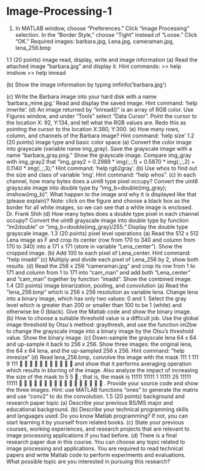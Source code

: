 # Image-Processing-1


1. In MATLAB window, choose “Preferences.” Click “Image Processing” selection. In the “Border
Style,” choose “Tight” instead of “Loose.” Click “OK.”
 Required images: barbara.jpg, Lena.jpg, cameraman.jpg, lena_256.bmp
 
1.1 (20 points) image read, display, write and image information
(a) Read the attached image “barbara.jpg” and display it.  Hint commands: >> help imshow >> help imread

(b) Show the image information by typing imfinfo('barbara.jpg')

(c) Write the Barbara image into your hard disk with a name ‘barbara_mine.jpg.’ Read and display
the saved image. Hint command: ‘help imwrite’.
(d) An image returned by “imread()” is an array of RGB color. Use Figures window, and under “Tools”
select “Data Cursor”. Point the cursor to the location X: 92, Y:134, and tell what the RGB values are.
Redo this as pointing the cursor to the location X:380, Y:300.
(e) How many rows, column, and channels of the Barbara image? Hint command: ‘help size’
1.2 (20 points) image type and basic color space
(a) Convert the color image into grayscale (variable name img_gray). Save the grayscale image with
a name “barbara_gray.png.” Show the grayscale image. Compare img_gray with img_gray2 that
“img_gray2 = 0.2989 * img(:,:,1) + 0.5870 * img(:,:,2) + 0.1140 *
img(:,:,3);” Hint command: ‘help rgb2gray’.
(b) Use whos to find out the size and class of variable ‘img’. Hint command: “help whos”.
(c) In each channel, how many bytes does a uint8 type pixel occupy? Convert the uint8 grayscale
image into double type by “img_b=double(img_gray); imshow(img_b)”. What happen to the image
and why it is displayed like that (please explain)? Note: click on the figure and choose a black box as
the border for all white images, so we can see that a white image is enclosed.
Dr. Frank Shih
(d) How many bytes does a double type pixel in each channel occupy? Convert the uint8 grayscale
image into double type by function “im2double” or “img_b=double(img_gray)/255;” Display the
double type grayscale image.
1.3 (20 points) pixel level operations
(a) Read the 512 x 512 Lena image as F and crop its center (row from 170 to 340 and column from
170 to 340) into a 171 x 171 (store in variable “Lena_center”). Show the cropped image.
(b) Add 100 to each pixel of Lena_center. Hint command: “help imadd”
(c) Multiply and divide each pixel of Lena_256 by 2, show both results.
(d) Read the 256 x 256 “cameraman.jpg” and crop its row from 1 to 171 and column from 1 to 171
into “cam_man” and add both “Lena_center” and “cam_man” together by function “imadd”. Show
the combined image.
1.4 (20 points) image binarization, pooling, and convolution
(a) Read the “lena_256.bmp” which is 256 x 256 resolution as variable lena. Change lena into a
binary image, which has only two values: 0 and 1. Select the gray level which is greater than 200 or
smaller than 100 to be 1 (white) and otherwise be 0 (black). Give the Matlab code and show the
binary image.
(b) How to choose a suitable threshold value is a difficult job. Use the global image threshold by
Otsu's method: graythresh, and use the function im2bw to change the grayscale image into a binary
image by the Otsu’s threshold value. Show the binary image.
(c) Down-sample the grayscale lena 64 x 64 and up-sample it back to 256 x 256. Show three images:
the original lena, the 64 x 64 lena, and the up-sampled 256 x 256. Hint command: “help imresize”
(d) Read lena_256.bmp, convolve the image with the mask
111
1
111
9
111
 
  
 
   
and show that it performs
averaging operation which results in blurring of the image. Also analyze the impact of increasing the
size of the mask to
5 5 
; that is, the mask is
11111
11111
1
11111
25
11111
11111
 
 
 
  
 
 
   
. Provide your source code and
show the three images. Hint: use MATLAB functions “ones” to generate the matrix and use “conv2”
to do the convolution.
1.5 (20 points) background and research paper topic
(a) Describe your previous BS/MS major and educational background.
(b) Describe your technical programming skills and languages used. Do you know Matlab
programming? If not, you can start learning it by yourself from related books.
(c) State your previous courses, working experiences, and research projects that are relevant to image
processing applications if you had before.
(d) There is a final research paper due in this course. You can choose any topic related to image
processing and applications. You are required to read technical papers and write Matlab code to
perform experiments and evaluations. What possible topic are you interested in pursuing this
research?
